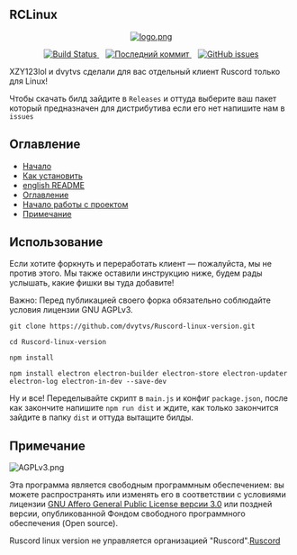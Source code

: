 ## RCLinux
<p align="center">
  <a href="https://github.com/dvytvs/Ruscord-linux-version/blob/main/assets/Images/logo.png">
    <img src="https://github.com/dvytvs/Ruscord-linux-version/blob/main/assets/Images/logo.png" alt="logo.png" />
  </a>
</p>
<p align="center">
  <a href="https://github.com/dvytvs/Ruscord-linux-version/actions/workflows/node.js.yml">
    <img src="https://github.com/dvytvs/Ruscord-linux-version/actions/workflows/node.js.yml/badge.svg" alt="Build Status" />
  </a>
  &nbsp;&nbsp;
  <a href="https://github.com/dvytvs/Ruscord-linux-version/commits/main">
  <img src="https://img.shields.io/github/last-commit/dvytvs/Ruscord-linux-version/main" alt="Последний коммит" />
</a>
  &nbsp;&nbsp;
  <a href="https://github.com/dvytvs/Ruscord-linux-version/issues">
    <img src="https://img.shields.io/github/issues/dvytvs/Ruscord-linux-version.svg" alt="GitHub issues" />
  </a>
</p>

XZY123lol и dvytvs сделали для вас отдельный клиент Ruscord только для Linux!

Чтобы скачать билд зайдите в ```Releases``` и оттуда выберите ваш пакет который предназначен для дистрибутива если его нет напишите нам в ```issues```

## Оглавление

- [Начало](https://github.com/dvytvs/Ruscord-linux-version/edit/main/README.md#rclinux)
- [Как установить](https://github.com/dvytvs/Ruscord-linux-version/blob/main/.github/howdownload.md)
- [english README](https://github.com/dvytvs/Ruscord-linux-version/blob/main/.github/README.en.md)
- [Оглавление](https://github.com/dvytvs/Ruscord-linux-version/edit/main/README.md#%D0%BE%D0%B3%D0%BB%D0%B0%D0%B2%D0%BB%D0%B5%D0%BD%D0%B8%D0%B5)
- [Начало работы с проектом](https://github.com/dvytvs/Ruscord-linux-version/edit/main/README.md#%D0%B8%D1%81%D0%BF%D0%BE%D0%BB%D1%8C%D0%B7%D0%BE%D0%B2%D0%B0%D0%BD%D0%B8%D0%B5)
- [Примечание](https://github.com/dvytvs/Ruscord-linux-version/edit/main/README.md#%D0%BF%D1%80%D0%B8%D0%BC%D0%B5%D1%87%D0%B0%D0%BD%D0%B8%D0%B5)

## Использование
Если хотите форкнуть и переработать клиент — пожалуйста, мы не против этого. Мы также оставили инструкцию ниже, будем рады услышать, какие фишки вы туда добавите!

Важно: Перед публикацией своего форка обязательно соблюдайте условия лицензии GNU AGPLv3.

```
git clone https://github.com/dvytvs/Ruscord-linux-version.git

cd Ruscord-linux-version

npm install

npm install electron electron-builder electron-store electron-updater electron-log electron-in-dev --save-dev
```
Ну и все! Переделывайте скрипт в ```main.js``` и конфиг ```package.json```, после как закончите напишите ```npm run dist``` и ждите, как только закончится зайдите в папку ```dist``` и оттуда вытащите билды.


## Примечание
![AGPLv3.png](https://github.com/dvytvs/Ruscord-linux-version/blob/main/.github/images/AGPLv3.png)

Эта программа является свободным программным обеспечением: вы можете распространять или изменять его в соответствии с условиями лицензии [GNU Affero General Public License версии 3.0](https://github.com/dvytvs/Ruscord-linux-version/blob/main/LICENSE) или поздней версии, опубликованной Фондом свободного программного обеспечения (Open source).

Ruscord linux version не управляется организацией "Ruscord".[Ruscord](https://www.russcord.ru)
